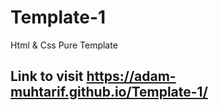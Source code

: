 # Template-1
Html &amp; Css Pure Template
## Link to visit https://adam-muhtarif.github.io/Template-1/
